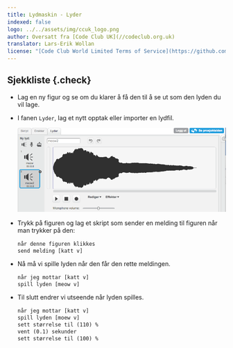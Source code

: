 ```yaml
---
title: Lydmaskin - Lyder
indexed: false
logo: ../../assets/img/ccuk_logo.png
author: Oversatt fra [Code Club UK](//codeclub.org.uk)
translator: Lars-Erik Wollan
license: "[Code Club World Limited Terms of Service](https://github.com/CodeClub/scratch-curriculum/blob/master/LICENSE.md)"
---
```


## Sjekkliste {.check}

+ Lag en ny figur og se om du klarer å få den til å se ut som den
  lyden du vil lage.

+ I fanen `Lyder`, lag et nytt opptak eller importer en lydfil.

  ![Lyder](sound-sample.png)

+ Trykk på figuren og lag et skript som sender en melding til figuren
  når man trykker på den:

  ```blocks
  når denne figuren klikkes
  send melding [katt v]
  ```

+ Nå må vi spille lyden når den får den rette meldingen.

  ```blocks
  når jeg mottar [katt v]
  spill lyden [meow v]
  ```

+ Til slutt endrer vi utseende når lyden spilles.

  ```blocks
  når jeg mottar [katt v]
  spill lyden [moew v]
  sett størrelse til (110) %
  vent (0.1) sekunder
  sett størrelse til (100) %
  ```
